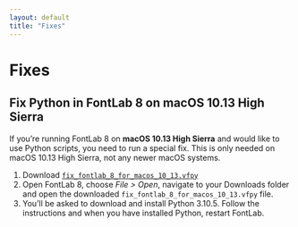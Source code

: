 ```yaml
---
layout: default
title: "Fixes"
---
```


# Fixes

## Fix Python in FontLab 8 on macOS 10.13 High Sierra

If you’re running FontLab 8 on **macOS 10.13 High Sierra** and would like to use Python scripts, you need to run a special fix. This is only needed on macOS 10.13 High Sierra, not any newer macOS systems.

1. Download [`fix_fontlab_8_for_macos_10_13.vfpy`](https://cdn.jsdelivr.net/gh/fontlabcom/extend-fontlab/download/fontlab-8/fixes/fix_fontlab_8_for_macos_10_13.vfpy)
2. Open FontLab 8, choose _File > Open_, navigate to your Downloads folder and open the downloaded `fix_fontlab_8_for_macos_10_13.vfpy` file.
3. You’ll be asked to download and install Python 3.10.5. Follow the instructions and when you have installed Python, restart FontLab.
